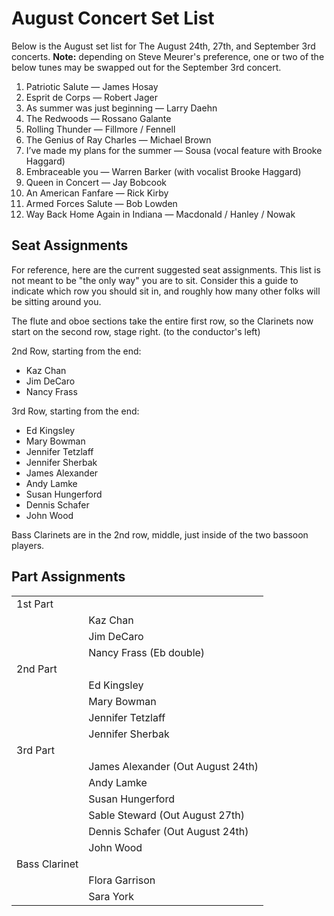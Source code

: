 # August Concert Set List

Below is the August set list for The August 24th, 27th, and September 3rd concerts. **Note:** depending on Steve Meurer's preference, one or two of the
below tunes may be swapped out for the September 3rd concert.

1. Patriotic Salute — James Hosay
2. Esprit de Corps — Robert Jager
3. As summer was just beginning — Larry Daehn
4. The Redwoods — Rossano Galante
5. Rolling Thunder — Fillmore / Fennell
6. The Genius of Ray Charles — Michael Brown
7. I’ve made my plans for the summer — Sousa (vocal feature with Brooke Haggard)
8. Embraceable you — Warren Barker (with vocalist Brooke Haggard)
9. Queen in Concert — Jay Bobcook
10. An American Fanfare — Rick Kirby
11. Armed Forces Salute — Bob Lowden
12. Way Back Home Again in Indiana — Macdonald / Hanley / Nowak

## Seat Assignments

For reference, here are the current suggested seat assignments. This list
is not meant to be "the only way" you are to sit. Consider this a guide
to indicate which row you should sit in, and roughly how many other folks
will be sitting around you.

The flute and oboe sections take the entire first row, so the Clarinets now
start on the second row, stage right. (to the conductor's left)

2nd Row, starting from the end:

- Kaz Chan
- Jim DeCaro
- Nancy Frass

3rd Row, starting from the end:

- Ed Kingsley
- Mary Bowman
- Jennifer Tetzlaff
- Jennifer Sherbak
- James Alexander
- Andy Lamke
- Susan Hungerford
- Dennis Schafer
- John Wood

Bass Clarinets are in the 2nd row, middle, just inside of the
two bassoon players.

## Part Assignments

|               |                                   |
| ------------- | --------------------------------- |
| 1st Part      |                                   |
|               | Kaz Chan                          |
|               | Jim DeCaro                        |
|               | Nancy Frass (Eb double)           |
| 2nd Part      |                                   |
|               | Ed Kingsley                       |
|               | Mary Bowman                       |
|               | Jennifer Tetzlaff                 |
|               | Jennifer Sherbak                  |
| 3rd Part      |                                   |
|               | James Alexander (Out August 24th) |
|               | Andy Lamke                        |
|               | Susan Hungerford                  |
|               | Sable Steward (Out August 27th)   |
|               | Dennis Schafer (Out August 24th)  |
|               | John Wood                         |
| Bass Clarinet |                                   |
|               | Flora Garrison                    |
|               | Sara York                         |
